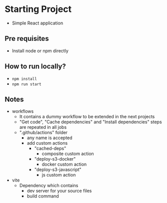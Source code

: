 # Starting Project
* Simple React application

## Pre requisites
* Install node or npm directly

## How to run locally?
* `npm install`
* `npm run start`

## Notes
* workflows
  * It contains a dummy workflow to be extended in the next projects
  * "Get code", "Cache dependencies" and "Install dependencies" steps are repeated in all jobs
  * ".github/actions" folder
    * any name is accepted
    * add custom actions
      * "cached-deps"
        * composite custom action
      * "deploy-s3-docker"
        * docker custom action
      * "deploy-s3-javascript"
        * js custom action
* vite
  * Dependency which contains
    * dev server for your source files
    * build command